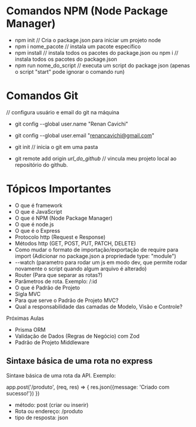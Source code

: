 # Comandos NPM (Node Package Manager)

- npm init // Cria o package.json para iniciar um projeto node
- npm i nome_pacote // instala um pacote específico
- npm install // instala todos os pacotes do package.json 
ou 
  npm i // instala todos os pacotes do package.json
- npm run nome_do_script // executa um script do package json (apenas o script "start" pode ignorar o comando run)

# Comandos Git

// configura usuário e email do git na máquina
- git config --global user.name "Renan Cavichi"
- git config --global user.email "renancavichi@gmail.com" 

- git init // inicia o git em uma pasta
- git remote add origin _url_do_github_ // vincula meu projeto local ao repositório do github.

# Tópicos Importantes

- O que é framework
- O que é JavaScript
- O que é NPM (Node Package Manager)
- O que é node.js
- O que é o Express
- Protocolo http (Request e Response)
- Métodos http (GET, POST, PUT, PATCH, DELETE)
- Como mudar o formato de importação/exportação de require para import (Adicionar no package.json a propriedade type: "module")
- --watch (parametro para rodar um js em modo dev, que permite rodar novamente o script quando algum arquivo é alterado)
- Router (Para que separar as rotas?)
- Parâmetros de rota. Exemplo: /:id
- O que é Padrão de Projeto
- Sigla MVC
- Para que serve o Padrão de Projeto MVC?
- Qual a responsabilidade das camadas de Modelo, Visão e Controle?

Próximas Aulas

- Prisma ORM
- Validação de Dados (Regras de Negócio) com Zod
- Padrão de Projeto Middleware

## Sintaxe básica de uma rota no express
Sintaxe básica de uma rota da API. Exemplo:

app.post('/produto', (req, res) => {
  res.json({message: 'Criado com sucesso!'})
})

- método: post (criar ou inserir)
- Rota ou endereço: /produto
- tipo de resposta: json